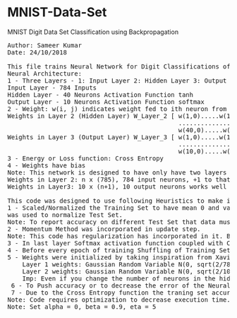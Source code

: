 # MNIST-Data-Set
MNIST Digit Data Set Classification using Backpropagation
<pre>
Author: Sameer Kumar
Date: 24/10/2018

This file trains Neural Network for Digit Classifications of MNIST Using BackPropagation
Neural Architecture:
1 - Three Layers - 1: Input Layer 2: Hidden Layer 3: Output Layer
Input Layer - 784 Inputs
Hidden Layer - 40 Neurons Activation Function tanh
Output Layer - 10 Neurons Activation Function softmax
2 - Weight: w(i, j) indicates weight fed to ith neuron from jth input
Weights in Layer 2 (Hidden Layer) W_Layer_2 [ w(1,0).....w(1,784)
                                              ...................
                                              w(40,0).....w(40,784)] 40x785
Weights in Layer 3 (Output Layer) W_Layer_3 [ w(1,0).....w(1,40)
                                              ...................
                                              w(10,0).....w(10,40)] 10x41
3 - Energy or Loss function: Cross Entropy 
4 - Weights have bias
Note: This network is designed to have only have two layers but can have user defined neurons in each layer.
Weights in Layer 2: n x (785), 784 input neurons, +1 to that to incorporate bias
Weights in Layer3: 10 x (n+1), 10 output neurons works well with Softmax, +1 to incorporate bias.

This code was designed to use following Heuristics to make it efficient:
1 - Scaled/Normalized the Training Set to have mean 0 and variance 1. The parameters used to normalize the Training Set
was used to normalize Test Set.
Note: To report accuracy on different Test Set that data must be normalized in the same way as above
2 - Momentum Method was incorporated in update step.
Note: This code has regularization has incorporated in it. But Hyperparameter search is highly necessary. So set it to zero.
3 - In last layer Softmax activation function coupled with Cross Entropy loss function was used.
4 - Before every epoch of training Shuffling of Training Set Elements was done.
5 - Weights were initialized by taking inspiration from Xavier initialisation. I didn't follow it as it is, but modified to get:
    Layer 1 weights: Gaussian Random Variable N(0, sqrt(2/784))
    Layer 2 weights: Gaussian Random Variable N(0, sqrt(2/10))
    Imp: Even if you change the number of neurons in the hidden layer don't change the weight how weights are initialised.
 6 - To Push accuracy or to decrease the error of the Neural Net increase number of neurons present in hidden layer. 
 7 - Due to the Cross Entropy function the traning set accuracy will jump to more than 99%. 
Note: Code requires optimization to decrease execution time. 
Note: Set alpha = 0, beta = 0.9, eta = 5
<pre>
